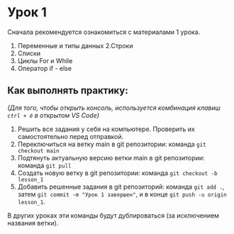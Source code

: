 # Урок 1
Сначала рекомендуется ознакомиться с материалами 1 урока.
1. Переменные и типы данных
2.Строки
3. Списки
4. Циклы For и While
5. Оператор if - else

## Как выполнять практику:
*(Для того, чтобы открыть консоль, используется комбинация клавиш ``ctrl + ё`` в открытом VS Code)*
1. Решить все задания у себя на компьютере. Проверить их самостоятельно перед отправкой.
2. Переключиться на ветку main в git репозитории: команда ``git checkout main``
3. Подтянуть актуальную версию ветки main в git репозитории: команда ``git pull``
4. Создать новую ветку в git репозитории: команда ``git checkout -b lesson_1``
5. Добавить решенные задания в git репозиторий: команда ``git add .``, затем ``git commit -m "Урок 1 завершен"``, и в конце ``git push -u origin lesson_1``.
   
В других уроках эти команды будут дублироваться (за исключением названия ветки).
